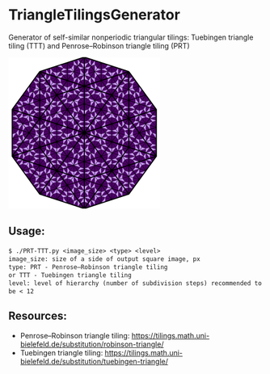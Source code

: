 # TriangleTilingsGenerator
Generator of self-similar nonperiodic triangular tilings: Tuebingen triangle tiling (TTT) and Penrose–Robinson triangle tiling (PRT)

![example png](img/TTT.png)

## Usage:
    $ ./PRT-TTT.py <image_size> <type> <level>
    image_size: size of a side of output square image, px
    type: PRT - Penrose–Robinson triangle tiling
    or TTT - Tuebingen triangle tiling
    level: level of hierarchy (number of subdivision steps) recommended to be < 12
## Resources:
* Penrose–Robinson triangle tiling: https://tilings.math.uni-bielefeld.de/substitution/robinson-triangle/
* Tuebingen triangle tiling: https://tilings.math.uni-bielefeld.de/substitution/tuebingen-triangle/

